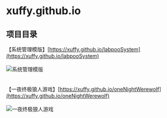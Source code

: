 xuffy.github.io
== 

项目目录
-----------------------------------
【系统管理模版】[https://xuffy.github.io/labpooSystem](https://xuffy.github.io/labpooSystem)<br /> <br /> 
![系统管理模版](https://xuffy.github.io/labpooSystem.png)
<br /> <br /> <br /> 
【一夜终极狼人游戏】[https://xuffy.github.io/oneNightWerewolf](https://xuffy.github.io/oneNightWerewolf)<br /><br /> 
![一夜终极狼人游戏](https://xuffy.github.io/oneNightWerewolf.png)
<br /> <br /> <br /> 
